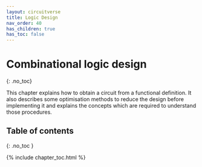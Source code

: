 ```yaml
---
layout: circuitverse
title: Logic Design
nav_order: 40
has_children: true
has_toc: false
---
```



# Combinational logic design
{: .no_toc}

This chapter explains how to obtain a circuit from a functional definition. It also describes some optimisation methods to reduce the design before implementing it and explains the concepts which are required to understand those procedures.


## Table of contents
{: .no_toc }

{% include chapter_toc.html %}
